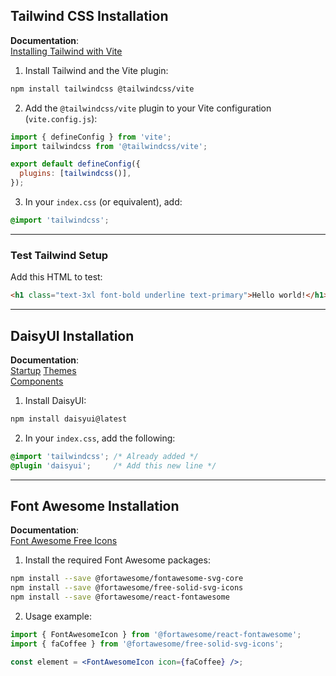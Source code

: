 

## Tailwind CSS Installation

**Documentation**:  
[Installing Tailwind with Vite](https://tailwindcss.com/docs/installation/using-vite)

1. Install Tailwind and the Vite plugin:

```bash
npm install tailwindcss @tailwindcss/vite
```

2. Add the `@tailwindcss/vite` plugin to your Vite configuration (`vite.config.js`):

```js
import { defineConfig } from 'vite';
import tailwindcss from '@tailwindcss/vite';

export default defineConfig({
  plugins: [tailwindcss()],
});
```

3. In your `index.css` (or equivalent), add:

```css
@import 'tailwindcss';
```

---

### Test Tailwind Setup

Add this HTML to test:

```html
<h1 class="text-3xl font-bold underline text-primary">Hello world!</h1>
```

---

## DaisyUI Installation

**Documentation**:  
[Startup](https://daisyui.com/docs/install/vite/)
[Themes](https://daisyui.com/docs/themes/)  
[Components](https://daisyui.com/components)

1. Install DaisyUI:

```bash
npm install daisyui@latest
```

2. In your `index.css`, add the following:

```css
@import 'tailwindcss'; /* Already added */
@plugin 'daisyui';     /* Add this new line */
```

---

## Font Awesome Installation

**Documentation**:  
[Font Awesome Free Icons](https://fontawesome.com/search?ic=free)

1. Install the required Font Awesome packages:

```bash
npm install --save @fortawesome/fontawesome-svg-core
npm install --save @fortawesome/free-solid-svg-icons
npm install --save @fortawesome/react-fontawesome
```

2. Usage example:

```jsx
import { FontAwesomeIcon } from '@fortawesome/react-fontawesome';
import { faCoffee } from '@fortawesome/free-solid-svg-icons';

const element = <FontAwesomeIcon icon={faCoffee} />;
```

